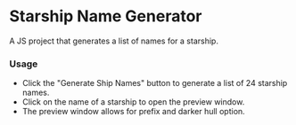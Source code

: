 # Starship Name Generator
A JS project that generates a list of names for a starship.

### Usage
- Click the "Generate Ship Names" button to generate a list of 24 starship names.
- Click on the name of a starship to open the preview window.
- The preview window allows for prefix and darker hull option.
